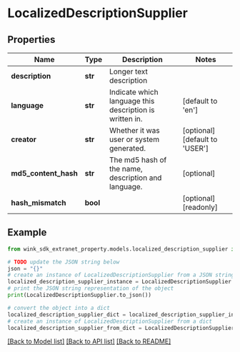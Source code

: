 # LocalizedDescriptionSupplier


## Properties

Name | Type | Description | Notes
------------ | ------------- | ------------- | -------------
**description** | **str** | Longer text description | 
**language** | **str** | Indicate which language this description is written in. | [default to 'en']
**creator** | **str** | Whether it was user or system generated. | [optional] [default to 'USER']
**md5_content_hash** | **str** | The md5 hash of the name, description and language. | [optional] 
**hash_mismatch** | **bool** |  | [optional] [readonly] 

## Example

```python
from wink_sdk_extranet_property.models.localized_description_supplier import LocalizedDescriptionSupplier

# TODO update the JSON string below
json = "{}"
# create an instance of LocalizedDescriptionSupplier from a JSON string
localized_description_supplier_instance = LocalizedDescriptionSupplier.from_json(json)
# print the JSON string representation of the object
print(LocalizedDescriptionSupplier.to_json())

# convert the object into a dict
localized_description_supplier_dict = localized_description_supplier_instance.to_dict()
# create an instance of LocalizedDescriptionSupplier from a dict
localized_description_supplier_from_dict = LocalizedDescriptionSupplier.from_dict(localized_description_supplier_dict)
```
[[Back to Model list]](../README.md#documentation-for-models) [[Back to API list]](../README.md#documentation-for-api-endpoints) [[Back to README]](../README.md)


